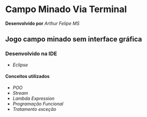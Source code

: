 # Campo Minado Via Terminal

**Desenvolvido por** *Arthur Felipe MS*

## Jogo campo minado sem interface gráfica

### Desenvolvido na IDE

* *Eclipse*

#### Conceitos utilizados 

* *POO*
* *Stream*
* *Lambda Expression*
* *Programação Funcional*
* *Tratamento exceção*
